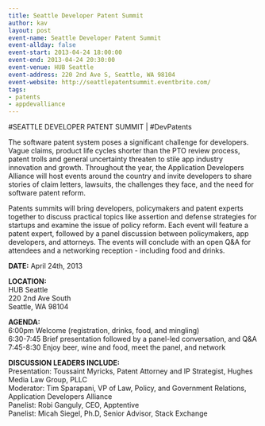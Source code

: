 ```yaml
---
title: Seattle Developer Patent Summit
author: kav
layout: post
event-name: Seattle Developer Patent Summit
event-allday: false
event-start: 2013-04-24 18:00:00
event-end: 2013-04-24 20:30:00
event-venue: HUB Seattle
event-address: 220 2nd Ave S, Seattle, WA 98104
event-website: http://seattlepatentsummit.eventbrite.com/
tags:
- patents
- appdevalliance
---
```

#SEATTLE DEVELOPER PATENT SUMMIT | #DevPatents

The software patent system poses a significant challenge for developers. Vague claims, product life cycles shorter than the PTO review process, patent trolls and general uncertainty threaten to stile app industry innovation and growth. Throughout the year, the Application Developers Alliance will host events around the country and invite developers to share stories of claim letters, lawsuits, the challenges they face, and the need for software patent reform.  

Patents summits will bring developers, policymakers and patent experts together to discuss practical topics like assertion and defense strategies for startups and examine the issue of policy reform.  Each event will feature a patent expert, followed by a panel discussion between policymakers, app developers, and attorneys. The events will conclude with an open Q&A for attendees and a networking reception - including food and drinks.


**DATE:** April 24th, 2013

**LOCATION:**  
HUB Seattle  
220 2nd Ave South  
Seattle, WA 98104  

**AGENDA:**  
6:00pm Welcome (registration, drinks, food, and mingling)  
6:30-7:45 Brief presentation followed by a panel-led conversation, and Q&A  
7:45-8:30 Enjoy beer, wine and food, meet the panel, and network  

**DISCUSSION LEADERS INCLUDE:**  
Presentation: Toussaint Myricks, Patent Attorney and IP Strategist, Hughes Media Law Group, PLLC  
Moderator: Tim Sparapani, VP of Law, Policy, and Government Relations, Application Developers Alliance  
Panelist: Robi Ganguly, CEO, Apptentive  
Panelist: Micah Siegel, Ph.D, Senior Advisor, Stack Exchange
